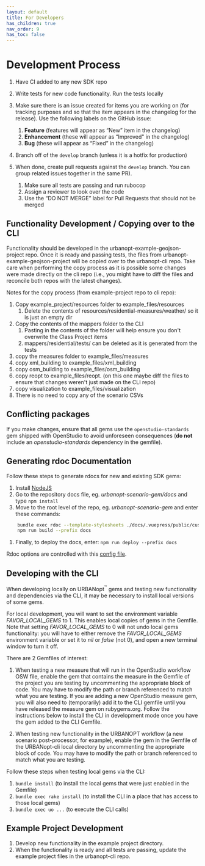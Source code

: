 ```yaml
---
layout: default
title: For Developers
has_children: true
nav_order: 9
has_toc: false
---
```


# Development Process

1. Have CI added to any new SDK repo
1. Write tests for new code functionality. Run the tests locally
1. Make sure there is an issue created for items you are working on (for tracking purposes and so that the item appears in the changelog for the release). Use the following labels on the GitHub issue:
    1. **Feature** (features will appear as “New” item in the changelog)
    1. **Enhancement** (these will appear as “Improved" in the changelog)
    1. **Bug** (these will appear as “Fixed” in the changelog)

1. Branch off of the `develop` branch (unless it is a hotfix for production)
1. When done, create pull requests against the `develop` branch. You can group related issues together in the same PR).
    1. Make sure all tests are passing and run rubocop
    1. Assign a reviewer to look over the code
    1. Use the “DO NOT MERGE” label for Pull Requests that should not be merged

## Functionality Development / Copying over to the CLI

Functionality should be developed in the urbanopt-example-geojson-project repo. Once it is ready and passing tests, the files from urbanopt-example-geojson-project will be copied over to the urbanopt-cli repo. Take care when performing the copy process as it is possible some changes were made directly on the cli repo (i.e., you might have to diff the files and reconcile both repos with the latest changes).

Notes for the copy process (from example-project repo to cli repo):

1. Copy example_project/resources folder to example_files/resources
    1. Delete the contents of resources/residential-measures/weather/ so it is just an empty dir
1. Copy the contents of the mappers folder to the CLI
    1. Pasting in the contents of the folder will help ensure you don't overwrite the Class Project items
    1. mappers/residential/tests/ can be deleted as it is generated from the tests
1. copy the measures folder to example_files/measures
1. copy xml_building to example_files/xml_building
1. copy osm_building to example_files/osm_building
1. copy reopt to example_files/reopt. (on this one maybe diff the files to ensure that changes weren't just made on the CLI repo)
1. copy visualization to example_files/visualization
1. There is no need to copy any of the scenario CSVs

## Conflicting packages

If you make changes, ensure that all gems use the `openstudio-standards` gem shipped with OpenStudio to avoid unforeseen consequences (**do not** include an _openstudio-standards_ dependency in the gemfile).

## Generating rdoc Documentation

Follow these steps to generate rdocs for new and existing SDK gems:

1. Install [NodeJS](https://nodejs.org/en/)
1. Go to the repository docs file, eg. _urbanopt-scenario-gem/docs_ and type `npm install`
1. Move to the root level of the repo, eg. _urbanopt-scenario-gem_ and enter these commands:

```bash
    bundle exec rdoc --template-stylesheets ./docs/.vuepress/public/custom_rdoc_styles.css
    npm run build --prefix docs
```

1. Finally, to deploy the docs, enter: `npm run deploy --prefix docs`

Rdoc options are controlled with this [config file](https://github.com/urbanopt/urbanopt-scenario-gem/blob/develop/.rdoc_options).

## Developing with the CLI

When developing locally on URBANopt<sup>&trade;</sup> gems and testing new functionality and dependencies via the CLI, it may be necessary to install local versions of some gems.

For local development, you will want to set the environment variable _FAVOR_LOCAL_GEMS_ to 1. This enables local copies of gems in the Gemfile.  Note that setting _FAVOR_LOCAL_GEMS_ to 0 will not undo local gems functionality: you will have to either remove the _FAVOR_LOCAL_GEMS_ environment variable or set it to _nil_ or _false_ (not 0), and open a new terminal window to turn it off.

There are 2 Gemfiles of interest:

1. When testing a new measure that will run in the OpenStudio workflow OSW file, enable the gem that contains the measure in the Gemfile of the project you are testing by uncommenting the appropriate block of code. You may have to modify the path or branch referenced to match what you are testing. If you are adding a new OpenStudio measure gem, you will also need to (temporarily) add it to the CLI gemfile until you have released the measure gem on rubygems.org.  Follow the instructions below to install the CLI in development mode once you have the gem added to the CLI Gemfile.

1. When testing new functionality in the URBANOPT workflow (a new scenario post-processor, for example), enable the gem in the Gemfile of the URBANopt-cli local directory by uncommenting the appropriate block of code. You may have to modify the path or branch referenced to match what you are testing.

Follow these steps when testing local gems via the CLI:

1. ```bundle install``` (to install the local gems that were just enabled in the Gemfile)
1. ```bundle exec rake install``` (to install the CLI in a place that has access to those local gems)
1. ```bundle exec uo ...``` (to execute the CLI calls)

## Example Project Development

1. Develop new functionality in the example project directory.
1. When the functionality is ready and all tests are passing, update the example project files in the urbanopt-cli repo.
